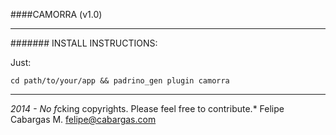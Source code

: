 ####CAMORRA (v1.0)
***

####### INSTALL INSTRUCTIONS:

Just:

`cd path/to/your/app && padrino_gen plugin camorra`

***

*2014 - No f*cking copyrights. Please feel free to contribute.*
Felipe Cabargas M. <felipe@cabargas.com>